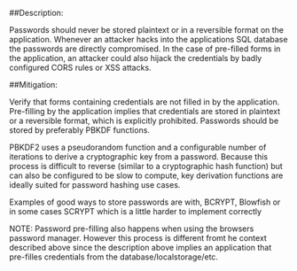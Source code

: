##Description:

Passwords should never be stored plaintext or in a reversible format on the application. Whenever an attacker hacks 
into the applications SQL database the passwords are directly compromised. In the case of
pre-filled forms in the application, an attacker could also hijack the credentials by badly
configured CORS rules or XSS attacks.

##Mitigation: 

Verify that forms containing credentials are not filled in by
the application. Pre-filling by the application implies that
credentials are stored in plaintext or a reversible format,
which is explicitly prohibited. Passwords should be stored by preferably PBKDF functions.

PBKDF2 uses a pseudorandom function and a configurable number of iterations to derive a
cryptographic key from a password. Because this process is difficult to reverse
(similar to a cryptographic hash function) but can also be configured to be slow to 
compute, key derivation functions are ideally suited for password hashing use cases.

Examples of good ways to store passwords are with, BCRYPT, Blowfish or in some cases SCRYPT
which is a little harder to implement correctly

NOTE: Password pre-filling also happens when using the browsers password manager. However this process is different fromt he context described above since the description above implies an application that pre-filles credentials from the database/localstorage/etc.
